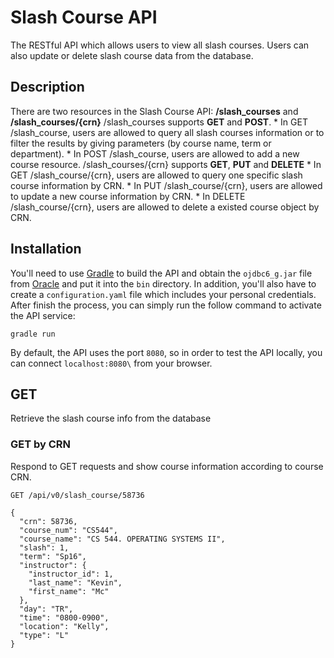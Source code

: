 # Slash Course API

The RESTful API which allows users to view all slash courses. Users can also update or delete slash course data from the database.

## Description

There are two resources in the Slash Course API: **/slash\_courses** and **/slash\_courses/{crn}**
/slash_courses supports **GET** and **POST**.
    * In GET /slash_course, users are allowed to query all slash courses information or to filter the results by giving parameters (by course name, term or department).
    * In POST /slash_course, users are allowed to add a new course resource. 
/slash_courses/{crn} supports **GET**, **PUT** and **DELETE**
    * In GET /slash_course/{crn}, users are allowed to query one specific slash course information by CRN.
    * In PUT /slash_course/{crn}, users are allowed to update a new course information by CRN.
    * In DELETE /slash_course/{crn}, users are allowed to delete a existed course object by CRN.

## Installation

You'll need to use [Gradle](http://gradle.org/) to build the API and obtain the `ojdbc6_g.jar` file from [Oracle](http://www.oracle.com/technetwork/apps-tech/jdbc-112010-090769.html) and put it into the `bin` directory. In addition, you'll also have to create a `configuration.yaml` file which includes your personal credentials. After finish the process, you can simply run the follow command to activate the API service:<br/>

`gradle run`

By default, the API uses the port `8080`, so in order to test the API locally, you can connect `localhost:8080\` from your browser.

## GET

Retrieve the slash course info from the database

### GET by CRN

Respond to GET requests and show course information according to course CRN.

```
GET /api/v0/slash_course/58736

{
  "crn": 58736,
  "course_num": "CS544",
  "course_name": "CS 544. OPERATING SYSTEMS II",
  "slash": 1,
  "term": "Sp16",
  "instructor": {
    "instructor_id": 1,
    "last_name": "Kevin",
    "first_name": "Mc"
  },
  "day": "TR",
  "time": "0800-0900",
  "location": "Kelly",
  "type": "L"
}
```